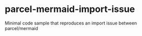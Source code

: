 # parcel-mermaid-import-issue
Minimal code sample that reproduces an import issue between parcel/mermaid
